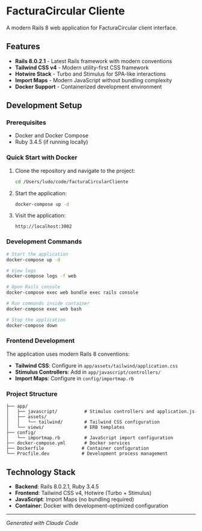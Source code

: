 # FacturaCircular Cliente

A modern Rails 8 web application for FacturaCircular client interface.

## Features

- **Rails 8.0.2.1** - Latest Rails framework with modern conventions
- **Tailwind CSS v4** - Modern utility-first CSS framework
- **Hotwire Stack** - Turbo and Stimulus for SPA-like interactions
- **Import Maps** - Modern JavaScript without bundling complexity
- **Docker Support** - Containerized development environment

## Development Setup

### Prerequisites

- Docker and Docker Compose
- Ruby 3.4.5 (if running locally)

### Quick Start with Docker

1. Clone the repository and navigate to the project:
   ```bash
   cd /Users/ludo/code/facturaCircularCliente
   ```

2. Start the application:
   ```bash
   docker-compose up -d
   ```

3. Visit the application:
   ```
   http://localhost:3002
   ```

### Development Commands

```bash
# Start the application
docker-compose up -d

# View logs
docker-compose logs -f web

# Open Rails console
docker-compose exec web bundle exec rails console

# Run commands inside container
docker-compose exec web bash

# Stop the application
docker-compose down
```

### Frontend Development

The application uses modern Rails 8 conventions:

- **Tailwind CSS**: Configure in `app/assets/tailwind/application.css`
- **Stimulus Controllers**: Add in `app/javascript/controllers/`
- **Import Maps**: Configure in `config/importmap.rb`

### Project Structure

```
├── app/
│   ├── javascript/          # Stimulus controllers and application.js
│   ├── assets/
│   │   └── tailwind/        # Tailwind CSS configuration
│   └── views/               # ERB templates
├── config/
│   └── importmap.rb         # JavaScript import configuration
├── docker-compose.yml       # Docker services
├── Dockerfile              # Container configuration
└── Procfile.dev            # Development process management
```

## Technology Stack

- **Backend**: Rails 8.0.2.1, Ruby 3.4.5
- **Frontend**: Tailwind CSS v4, Hotwire (Turbo + Stimulus)
- **JavaScript**: Import Maps (no bundling required)
- **Container**: Docker with development-optimized configuration

---
*Generated with Claude Code*
